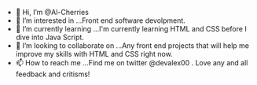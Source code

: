 - 👋 Hi, I’m @Al-Cherries
- 👀 I’m interested in ...Front end software devolpment.
- 🌱 I’m currently learning ...I'm currently learning HTML and CSS before I dive into Java Script.
- 💞️ I’m looking to collaborate on ...Any front end projects that will help me improve my skills with HTML and CSS right now. 
- 📫 How to reach me ...Find me on twitter @devalex00 . Love any and all feedback and critisms!

<!---
Al-Cherries/Al-Cherries is a ✨ special ✨ repository because its `README.md` (this file) appears on your GitHub profile.
You can click the Preview link to take a look at your changes.
--->
